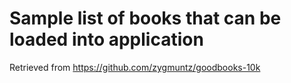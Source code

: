 # Sample list of books that can be loaded into application

Retrieved from https://github.com/zygmuntz/goodbooks-10k
